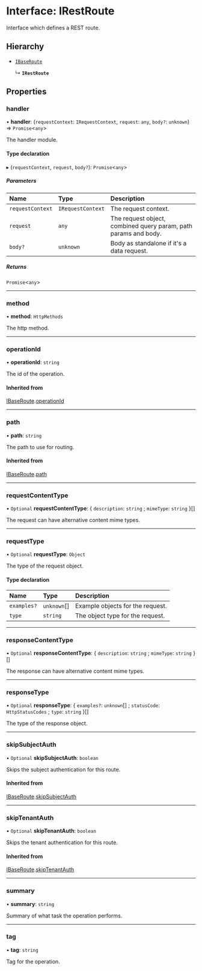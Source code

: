 # Interface: IRestRoute

Interface which defines a REST route.

## Hierarchy

- [`IBaseRoute`](IBaseRoute.md)

  ↳ **`IRestRoute`**

## Properties

### handler

• **handler**: (`requestContext`: `IRequestContext`, `request`: `any`, `body?`: `unknown`) => `Promise`\<`any`\>

The handler module.

#### Type declaration

▸ (`requestContext`, `request`, `body?`): `Promise`\<`any`\>

##### Parameters

| Name | Type | Description |
| :------ | :------ | :------ |
| `requestContext` | `IRequestContext` | The request context. |
| `request` | `any` | The request object, combined query param, path params and body. |
| `body?` | `unknown` | Body as standalone if it's a data request. |

##### Returns

`Promise`\<`any`\>

___

### method

• **method**: `HttpMethods`

The http method.

___

### operationId

• **operationId**: `string`

The id of the operation.

#### Inherited from

[IBaseRoute](IBaseRoute.md).[operationId](IBaseRoute.md#operationid)

___

### path

• **path**: `string`

The path to use for routing.

#### Inherited from

[IBaseRoute](IBaseRoute.md).[path](IBaseRoute.md#path)

___

### requestContentType

• `Optional` **requestContentType**: \{ `description`: `string` ; `mimeType`: `string`  }[]

The request can have alternative content mime types.

___

### requestType

• `Optional` **requestType**: `Object`

The type of the request object.

#### Type declaration

| Name | Type | Description |
| :------ | :------ | :------ |
| `examples?` | `unknown`[] | Example objects for the request. |
| `type` | `string` | The object type for the request. |

___

### responseContentType

• `Optional` **responseContentType**: \{ `description`: `string` ; `mimeType`: `string`  }[]

The response can have alternative content mime types.

___

### responseType

• `Optional` **responseType**: \{ `examples?`: `unknown`[] ; `statusCode`: `HttpStatusCodes` ; `type`: `string`  }[]

The type of the response object.

___

### skipSubjectAuth

• `Optional` **skipSubjectAuth**: `boolean`

Skips the subject authentication for this route.

#### Inherited from

[IBaseRoute](IBaseRoute.md).[skipSubjectAuth](IBaseRoute.md#skipsubjectauth)

___

### skipTenantAuth

• `Optional` **skipTenantAuth**: `boolean`

Skips the tenant authentication for this route.

#### Inherited from

[IBaseRoute](IBaseRoute.md).[skipTenantAuth](IBaseRoute.md#skiptenantauth)

___

### summary

• **summary**: `string`

Summary of what task the operation performs.

___

### tag

• **tag**: `string`

Tag for the operation.
